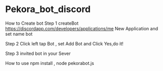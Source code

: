# Pekora_bot_discord
How to Create bot 
Step 1 createBot https://discordapp.com/developers/applications/me
New Application and set name bot

Step 2 Click left tap Bot , set Add Bot and Click Yes,do it!

Step 3 invited bot in your Sever 

How to use
npm install , node pekorabot.js